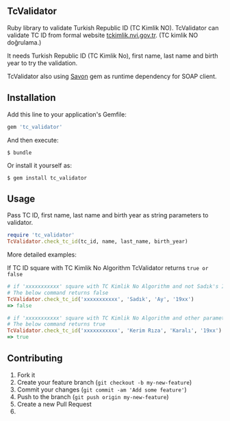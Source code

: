 ## TcValidator

Ruby library to validate Turkish Republic ID (TC Kimlik NO).
TcValidator can validate TC ID from formal website [tckimlik.nvi.gov.tr](https://tckimlik.nvi.gov.tr). (TC kimlik NO doğrulama.)

It needs Turkish Republic ID (TC Kimlik No), first name, last name and birth year to try the validation.

TcValidator also using [Savon](https://github.com/savonrb/savon) gem as runtime dependency
for SOAP client.

## Installation

Add this line to your application's Gemfile:

```ruby
gem 'tc_validator'
```

And then execute:

    $ bundle

Or install it yourself as:

    $ gem install tc_validator

## Usage
Pass TC ID, first name, last name and birth year as string parameters to validator.
```ruby
require 'tc_validator'
TcValidator.check_tc_id(tc_id, name, last_name, birth_year)
```
More detailed examples:

If TC ID square with TC Kimlik No Algorithm TcValidator returns ``` true or false ```
```ruby
# if 'xxxxxxxxxxx' square with TC Kimlik No Algorithm and not Sadık's ID
# The below command returns false
TcValidator.check_tc_id('xxxxxxxxxxx', 'Sadık', 'Ay', '19xx')
=> false
```

```ruby
# if 'xxxxxxxxxxx' square with TC Kimlik No Algorithm and other parameters square with Kerim's infos
# The below command returns true
TcValidator.check_tc_id('xxxxxxxxxxx', 'Kerim Rıza', 'Karalı', '19xx')
=> true
```

## Contributing

1. Fork it 
2. Create your feature branch (`git checkout -b my-new-feature`)
3. Commit your changes (`git commit -am 'Add some feature'`)
4. Push to the branch (`git push origin my-new-feature`)
5. Create a new Pull Request
6.
